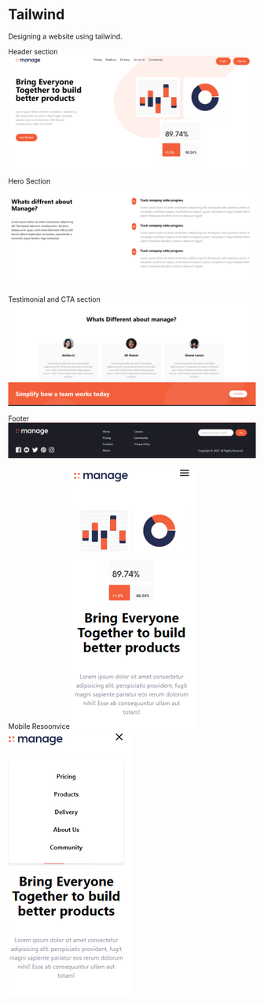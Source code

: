# Tailwind
Designing a website using tailwind.

Header section
![](/img/Header.png)

Hero Section
![](/img/HeroSection.png)

Testimonial and CTA section
![](/img/Testimonial.png)

Footer
![](/img/Footer.png)

Mobile Resoonvice
![](/img/mobileResponsive1.png)
![](/img/mobilezresponsive2.png)